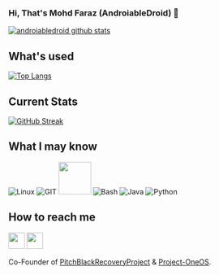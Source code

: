 ### Hi, That's Mohd Faraz (AndroiableDroid) 👋

<!--
**AndroiableDroid/AndroiableDroid** is a ✨ _special_ ✨ repository because its `README.md` (this file) appears on your GitHub profile.-->

[![androiabledroid github stats](https://github-readme-stats-eight-theta.vercel.app/api?username=androiabledroid&show_icons=true&include_all_commits=true&count_private=true&bg_color=45,E9684A,904E95&text_color=FFFFFF&icon_color=FFFFFF&title_color=FFFFFF)](https://github.com/androiabledroid)

## What's used
[![Top Langs](https://github-readme-stats.vercel.app/api/top-langs/?username=androiabledroid&layout=compact&langs_count=20&hide=Yacc,perl,Assembly,Roff&bg_color=30,E9684A,904E95&text_color=FFFFFF&icon_color=FFFFFF&title_color=FFFFFF)](https://github.com/androiabledroid)

## Current Stats
[![GitHub Streak]([https://streak-stats.demolab.com?user=androiabledroid&theme=react&background=45%2CE9684A%2C904E95)](https://github.com/androiabledroid)

## What I may know
![Linux](https://www.vectorlogo.zone/logos/linux/linux-icon.svg)
![GIT](https://www.vectorlogo.zone/logos/git-scm/git-scm-icon.svg)
<img src="https://github.com/isocpp/logos/raw/master/cpp_logo.svg" width="64">
![Bash](https://www.vectorlogo.zone/logos/gnu_bash/gnu_bash-icon.svg)
![Java](https://www.vectorlogo.zone/logos/java/java-icon.svg)
![Python](https://www.vectorlogo.zone/logos/python/python-icon.svg)

## How to reach me
[<img src="https://www.vectorlogo.zone/logos/instagram/instagram-tile.svg" width="32">](https://www.instagram.com/androiabledroid)
[<img src="https://www.vectorlogo.zone/logos/telegram/telegram-tile.svg" width="32">](http://t.me/androiabledroid)

Co-Founder of [PitchBlackRecoveryProject](https://github.com/PitchBlackRecoveryProject) & [Project-OneOS](https://github.com/Project-OneOS). 
